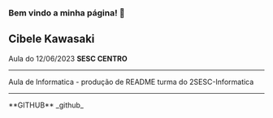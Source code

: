 ### Bem vindo a minha página! 👋
<h2> Cibele Kawasaki </h2>
Aula do 12/06/2023
<b>SESC CENTRO</b>
<hr>
Aula de Informatica - produção de README 
turma do 2SESC-Informatica
<hr>
**GITHUB**
_github_

<!--
**CibeleKawasakiNinja/CibeleKawasakiNinja** is a ✨ _special_ ✨ repository because its `README.md` (this file) appears on your GitHub profile.

Here are some ideas to get you started:

- 🔭 I’m currently working on ...
- 🌱 I’m currently learning ...
- 👯 I’m looking to collaborate on ...
- 🤔 I’m looking for help with ...
- 💬 Ask me about ...
- 📫 How to reach me: ...
- 😄 Pronouns: ...
- ⚡ Fun fact: ...
-->
